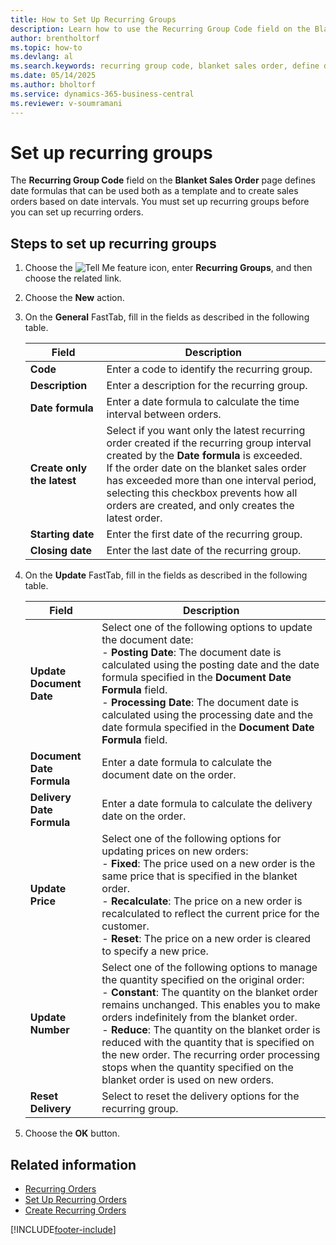 ```yaml
---
title: How to Set Up Recurring Groups
description: Learn how to use the Recurring Group Code field on the Blanket Sales Order page to define date formulas for creating sales orders based on date intervals.
author: brentholtorf
ms.topic: how-to
ms.devlang: al
ms.search.keywords: recurring group code, blanket sales order, define date formulas, create sales orders, Norwegian version
ms.date: 05/14/2025
ms.author: bholtorf
ms.service: dynamics-365-business-central
ms.reviewer: v-soumramani
---
```


# Set up recurring groups

The **Recurring Group Code** field on the **Blanket Sales Order** page defines date formulas that can be used both as a template and to create sales orders based on date intervals. You must set up recurring groups before you can set up recurring orders.  

## Steps to set up recurring groups  

1. Choose the ![Tell Me feature](../../media/ui-search/search_small.png "Tell me what you want to do") icon, enter **Recurring Groups**, and then choose the related link.  
1. Choose the **New** action.  
1. On the **General** FastTab, fill in the fields as described in the following table.  

    |Field|Description|  
    |---------------------------------|---------------------------------------|  
    |**Code**|Enter a code to identify the recurring group.|  
    |**Description**|Enter a description for the recurring group.|  
    |**Date formula**|Enter a date formula to calculate the time interval between orders.|  
    |**Create only the latest**|Select if you want only the latest recurring order created if the recurring group interval created by the **Date formula** is exceeded.<br> If the order date on the blanket sales order has exceeded more than one interval period, selecting this checkbox prevents how all orders are created, and only creates the latest order.|  
    |**Starting date**|Enter the first date of the recurring group.|  
    |**Closing date**|Enter the last date of the recurring group.|  

1. On the **Update** FastTab, fill in the fields as described in the following table.  

    |Field|Description|  
    |---------------------------------|---------------------------------------|  
    |**Update Document Date**|Select one of the following options to update the document date:<br>- **Posting Date**: The document date is calculated using the posting date and the date formula specified in the **Document Date Formula** field.<br>- **Processing Date**: The document date is calculated using the processing date and the date formula specified in the **Document Date Formula** field.|  
    |**Document Date Formula**|Enter a date formula to calculate the document date on the order.|  
    |**Delivery Date Formula**|Enter a date formula to calculate the delivery date on the order.|  
    |**Update Price**|Select one of the following options for updating prices on new orders:<br>- **Fixed**: The price used on a new order is the same price that is specified in the blanket order.<br>- **Recalculate**: The price on a new order is recalculated to reflect the current price for the customer.<br>- **Reset**: The price on a new order is cleared to specify a new price.|  
    |**Update Number**|Select one of the following options to manage the quantity specified on the original order:<br>- **Constant**: The quantity on the blanket order remains unchanged. This enables you to make orders indefinitely from the blanket order.<br>- **Reduce**: The quantity on the blanket order is reduced with the quantity that is specified on the new order. The recurring order processing stops when the quantity specified on the blanket order is used on new orders.|  
    |**Reset Delivery**|Select to reset the delivery options for the recurring group.|  

1. Choose the **OK** button.  

## Related information

- [Recurring Orders](recurring-orders.md)
- [Set Up Recurring Orders](how-to-set-up-recurring-orders.md)
- [Create Recurring Orders](how-to-create-recurring-orders.md)

[!INCLUDE[footer-include](../../includes/footer-banner.md)]
